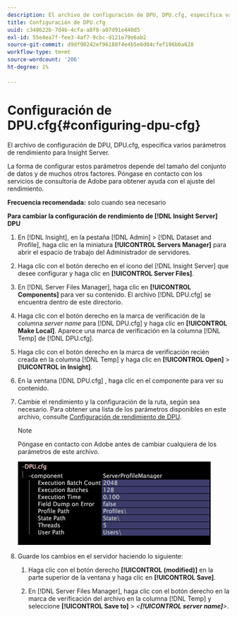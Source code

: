 ```yaml
---
description: El archivo de configuración de DPU, DPU.cfg, especifica varios parámetros de rendimiento para Insight Server.
title: Configuración de DPU.cfg
uuid: c348622b-7d4b-4cfa-a8f8-a07d91e440d5
exl-id: 55e4ea7f-fee3-4af7-9cbc-d121e79e6ab2
source-git-commit: d9df90242ef96188f4e4b5e6d04cfef196b0a628
workflow-type: tm+mt
source-wordcount: '206'
ht-degree: 1%

---
```


# Configuración de DPU.cfg{#configuring-dpu-cfg}

El archivo de configuración de DPU, DPU.cfg, especifica varios parámetros de rendimiento para Insight Server.

La forma de configurar estos parámetros depende del tamaño del conjunto de datos y de muchos otros factores. Póngase en contacto con los servicios de consultoría de Adobe para obtener ayuda con el ajuste del rendimiento.

**Frecuencia recomendada:** solo cuando sea necesario

**Para cambiar la configuración de rendimiento de  [!DNL Insight Server] DPU**

1. En [!DNL Insight], en la pestaña [!DNL Admin] > [!DNL Dataset and Profile], haga clic en la miniatura **[!UICONTROL Servers Manager]** para abrir el espacio de trabajo del Administrador de servidores.
1. Haga clic con el botón derecho en el icono del [!DNL Insight Server] que desee configurar y haga clic en **[!UICONTROL Server Files]**.
1. En [!DNL Server Files Manager], haga clic en **[!UICONTROL Components]** para ver su contenido. El archivo [!DNL DPU.cfg] se encuentra dentro de este directorio.
1. Haga clic con el botón derecho en la marca de verificación de la columna *server name* para [!DNL DPU.cfg] y haga clic en **[!UICONTROL Make Local]**. Aparece una marca de verificación en la columna [!DNL Temp] de [!DNL DPU.cfg].
1. Haga clic con el botón derecho en la marca de verificación recién creada en la columna [!DNL Temp] y haga clic en **[!UICONTROL Open]** > **[!UICONTROL in Insight]**.
1. En la ventana [!DNL DPU.cfg] , haga clic en el componente para ver su contenido.
1. Cambie el rendimiento y la configuración de la ruta, según sea necesario. Para obtener una lista de los parámetros disponibles en este archivo, consulte [Configuración de rendimiento de DPU](../../../home/c-inst-svr/c-cfg-stgs-ref/c-dpu-perf-stgs.md#concept-477c4c526de44bda84176e62266c3df1).

   >[!NOTE]
   >
   >Póngase en contacto con Adobe antes de cambiar cualquiera de los parámetros de este archivo.

   ![](assets/cfg_DPU_egvalues.png)

1. Guarde los cambios en el servidor haciendo lo siguiente:

   1. Haga clic con el botón derecho **[!UICONTROL (modified)]** en la parte superior de la ventana y haga clic en **[!UICONTROL Save]**.

   1. En [!DNL Server Files Manager], haga clic con el botón derecho en la marca de verificación del archivo en la columna [!DNL Temp] y seleccione **[!UICONTROL Save to]** > *&lt;**[!UICONTROL server name]**>*.
